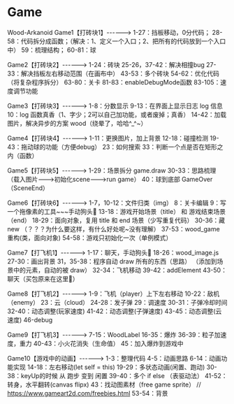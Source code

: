 # Game
Wood-Arkanoid
Game1【打砖块1】------>
    1-27：挡板移动，0分代码；
    28-58：代码拆分成函数；（解决：1、定义一个入口；2、把所有的代码放到一个入口中）
    59：梳理结构；
    60-81：球

Game2【打砖块2】------>
    1-24：砖块
    25-26，37-42：解决相撞bug
    27-33：解决挡板左右移动范围（在画布中）
    43-53：多个砖块
    54-62：优化代码（将复杂程序拆分）
    63-80：关卡
    81-83：enableDebugMode函数
    83-105：速度调节功能

Game3【打砖块3】------>
    1-8：分数显示
    9-13：在界面上显示日志 log 信息
    10：log 函数真香（1、字少；2可以自己加功能，或者废掉；真香）
    14-42：加载图片，解决异步的方案 wood（绕晕了，哈哈^_^~）
    
Game4【打砖块4】------>
    1-11：更换图片，加上背景
    12-18：碰撞检测
    19-43：拖动球的功能（方便debug）
    23：如何搜索
    33：判断一个点是否在矩形之内（函数）
    
Game5【打砖块5】------>
    1-29：场景拆分 game.draw
    30-33：思路梳理（载入图片--->初始化scene--->run game）
    40：球到底部 GameOver（SceneEnd）
    
Game6【打砖块6】------>
    1-7，10-12：文件归类（img）
    8：关卡编辑
    9：写一个拖像素的工具~~~手动狗头🐶
    13-18：游戏开始场景（title） 和 游戏结束场景（end）
    18-29：面向对象，复用 title 和 end 场景（少写重复代码）
    30-36：藏 new （？？？为什么要这样，有什么好处呢~没有理解）
    37-53：wood_game 重构(类，面向对象)
    54-58：游戏只初始化一次（单例模式）
    
Game7【打飞机1】------>
    1-17：聊天，手动狗头🐶
    18-26：wood_image.js
    27-30：画出背景
    31，35-38：程序自动 draw 所有的东西（思路）
           （添加到场景中的元素，自动的被 draw）
    32-34：飞机移动
    39-42：addElement
    43-50：聊天（买包原来在这里🐶）
    
Game8【打飞机2】------>
    1-9：飞机（player）上下左右移动
    10-22：敌机（enemy）
    23：云（cloud）
    24-28：发子弹
    29：调速度
    30-31：子弹冷却时间
    32-40：动态调整(玩家速度)
    41-42：动态调整(子弹速度)
    43-45：动态调整(云速度)
    46-debug
    
Game9【打飞机3】------>
    7-15：WoodLabel
    16-35：爆炸
    36-39：粒子加速度，重力
    40-43：小火花消失（生命值）
    45：加入爆炸到游戏中
    
Game10【游戏中的动画】------>
    1-3：整理代码
    4-5：动画思路
    6-14：动画功能实现
    14-18：左右移动(let self = this)
    19-29：多状态动画(闲置、跑动)
    30-38：keyUp的时候 从 跑步 变到 闲置
    39-40：多个 if else （表驱动法）
    41-52： 转身，水平翻转(canvas flipx)
    43：找动图素材（free game sprite）
        // https://www.gameart2d.com/freebies.html
    53-54：背景
